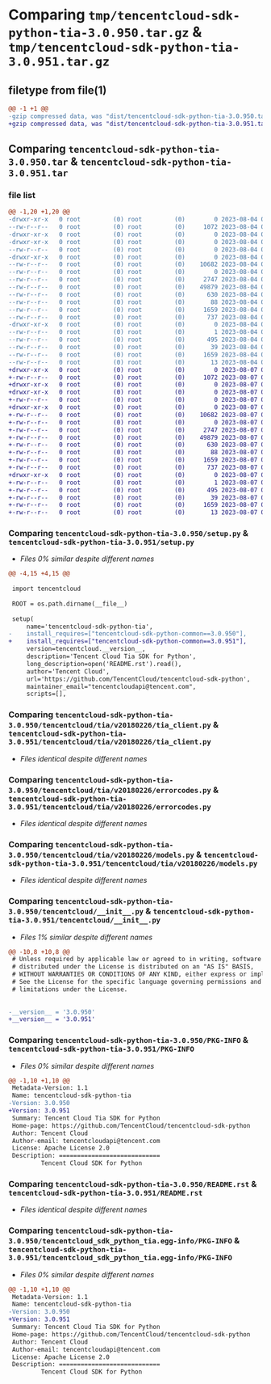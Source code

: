 # Comparing `tmp/tencentcloud-sdk-python-tia-3.0.950.tar.gz` & `tmp/tencentcloud-sdk-python-tia-3.0.951.tar.gz`

## filetype from file(1)

```diff
@@ -1 +1 @@
-gzip compressed data, was "dist/tencentcloud-sdk-python-tia-3.0.950.tar", last modified: Fri Aug  4 00:36:10 2023, max compression
+gzip compressed data, was "dist/tencentcloud-sdk-python-tia-3.0.951.tar", last modified: Mon Aug  7 00:36:03 2023, max compression
```

## Comparing `tencentcloud-sdk-python-tia-3.0.950.tar` & `tencentcloud-sdk-python-tia-3.0.951.tar`

### file list

```diff
@@ -1,20 +1,20 @@
-drwxr-xr-x   0 root         (0) root         (0)        0 2023-08-04 00:36:10.000000 tencentcloud-sdk-python-tia-3.0.950/
--rw-r--r--   0 root         (0) root         (0)     1072 2023-08-04 00:36:10.000000 tencentcloud-sdk-python-tia-3.0.950/setup.py
-drwxr-xr-x   0 root         (0) root         (0)        0 2023-08-04 00:36:10.000000 tencentcloud-sdk-python-tia-3.0.950/tencentcloud/
-drwxr-xr-x   0 root         (0) root         (0)        0 2023-08-04 00:36:10.000000 tencentcloud-sdk-python-tia-3.0.950/tencentcloud/tia/
--rw-r--r--   0 root         (0) root         (0)        0 2023-08-04 00:36:10.000000 tencentcloud-sdk-python-tia-3.0.950/tencentcloud/tia/__init__.py
-drwxr-xr-x   0 root         (0) root         (0)        0 2023-08-04 00:36:10.000000 tencentcloud-sdk-python-tia-3.0.950/tencentcloud/tia/v20180226/
--rw-r--r--   0 root         (0) root         (0)    10682 2023-08-04 00:36:10.000000 tencentcloud-sdk-python-tia-3.0.950/tencentcloud/tia/v20180226/tia_client.py
--rw-r--r--   0 root         (0) root         (0)        0 2023-08-04 00:36:10.000000 tencentcloud-sdk-python-tia-3.0.950/tencentcloud/tia/v20180226/__init__.py
--rw-r--r--   0 root         (0) root         (0)     2747 2023-08-04 00:36:10.000000 tencentcloud-sdk-python-tia-3.0.950/tencentcloud/tia/v20180226/errorcodes.py
--rw-r--r--   0 root         (0) root         (0)    49879 2023-08-04 00:36:10.000000 tencentcloud-sdk-python-tia-3.0.950/tencentcloud/tia/v20180226/models.py
--rw-r--r--   0 root         (0) root         (0)      630 2023-08-04 00:36:10.000000 tencentcloud-sdk-python-tia-3.0.950/tencentcloud/__init__.py
--rw-r--r--   0 root         (0) root         (0)       88 2023-08-04 00:36:10.000000 tencentcloud-sdk-python-tia-3.0.950/setup.cfg
--rw-r--r--   0 root         (0) root         (0)     1659 2023-08-04 00:36:10.000000 tencentcloud-sdk-python-tia-3.0.950/PKG-INFO
--rw-r--r--   0 root         (0) root         (0)      737 2023-08-04 00:36:10.000000 tencentcloud-sdk-python-tia-3.0.950/README.rst
-drwxr-xr-x   0 root         (0) root         (0)        0 2023-08-04 00:36:10.000000 tencentcloud-sdk-python-tia-3.0.950/tencentcloud_sdk_python_tia.egg-info/
--rw-r--r--   0 root         (0) root         (0)        1 2023-08-04 00:36:10.000000 tencentcloud-sdk-python-tia-3.0.950/tencentcloud_sdk_python_tia.egg-info/dependency_links.txt
--rw-r--r--   0 root         (0) root         (0)      495 2023-08-04 00:36:10.000000 tencentcloud-sdk-python-tia-3.0.950/tencentcloud_sdk_python_tia.egg-info/SOURCES.txt
--rw-r--r--   0 root         (0) root         (0)       39 2023-08-04 00:36:10.000000 tencentcloud-sdk-python-tia-3.0.950/tencentcloud_sdk_python_tia.egg-info/requires.txt
--rw-r--r--   0 root         (0) root         (0)     1659 2023-08-04 00:36:10.000000 tencentcloud-sdk-python-tia-3.0.950/tencentcloud_sdk_python_tia.egg-info/PKG-INFO
--rw-r--r--   0 root         (0) root         (0)       13 2023-08-04 00:36:10.000000 tencentcloud-sdk-python-tia-3.0.950/tencentcloud_sdk_python_tia.egg-info/top_level.txt
+drwxr-xr-x   0 root         (0) root         (0)        0 2023-08-07 00:36:03.000000 tencentcloud-sdk-python-tia-3.0.951/
+-rw-r--r--   0 root         (0) root         (0)     1072 2023-08-07 00:36:03.000000 tencentcloud-sdk-python-tia-3.0.951/setup.py
+drwxr-xr-x   0 root         (0) root         (0)        0 2023-08-07 00:36:03.000000 tencentcloud-sdk-python-tia-3.0.951/tencentcloud/
+drwxr-xr-x   0 root         (0) root         (0)        0 2023-08-07 00:36:03.000000 tencentcloud-sdk-python-tia-3.0.951/tencentcloud/tia/
+-rw-r--r--   0 root         (0) root         (0)        0 2023-08-07 00:36:03.000000 tencentcloud-sdk-python-tia-3.0.951/tencentcloud/tia/__init__.py
+drwxr-xr-x   0 root         (0) root         (0)        0 2023-08-07 00:36:03.000000 tencentcloud-sdk-python-tia-3.0.951/tencentcloud/tia/v20180226/
+-rw-r--r--   0 root         (0) root         (0)    10682 2023-08-07 00:36:03.000000 tencentcloud-sdk-python-tia-3.0.951/tencentcloud/tia/v20180226/tia_client.py
+-rw-r--r--   0 root         (0) root         (0)        0 2023-08-07 00:36:03.000000 tencentcloud-sdk-python-tia-3.0.951/tencentcloud/tia/v20180226/__init__.py
+-rw-r--r--   0 root         (0) root         (0)     2747 2023-08-07 00:36:03.000000 tencentcloud-sdk-python-tia-3.0.951/tencentcloud/tia/v20180226/errorcodes.py
+-rw-r--r--   0 root         (0) root         (0)    49879 2023-08-07 00:36:03.000000 tencentcloud-sdk-python-tia-3.0.951/tencentcloud/tia/v20180226/models.py
+-rw-r--r--   0 root         (0) root         (0)      630 2023-08-07 00:36:03.000000 tencentcloud-sdk-python-tia-3.0.951/tencentcloud/__init__.py
+-rw-r--r--   0 root         (0) root         (0)       88 2023-08-07 00:36:03.000000 tencentcloud-sdk-python-tia-3.0.951/setup.cfg
+-rw-r--r--   0 root         (0) root         (0)     1659 2023-08-07 00:36:03.000000 tencentcloud-sdk-python-tia-3.0.951/PKG-INFO
+-rw-r--r--   0 root         (0) root         (0)      737 2023-08-07 00:36:03.000000 tencentcloud-sdk-python-tia-3.0.951/README.rst
+drwxr-xr-x   0 root         (0) root         (0)        0 2023-08-07 00:36:03.000000 tencentcloud-sdk-python-tia-3.0.951/tencentcloud_sdk_python_tia.egg-info/
+-rw-r--r--   0 root         (0) root         (0)        1 2023-08-07 00:36:03.000000 tencentcloud-sdk-python-tia-3.0.951/tencentcloud_sdk_python_tia.egg-info/dependency_links.txt
+-rw-r--r--   0 root         (0) root         (0)      495 2023-08-07 00:36:03.000000 tencentcloud-sdk-python-tia-3.0.951/tencentcloud_sdk_python_tia.egg-info/SOURCES.txt
+-rw-r--r--   0 root         (0) root         (0)       39 2023-08-07 00:36:03.000000 tencentcloud-sdk-python-tia-3.0.951/tencentcloud_sdk_python_tia.egg-info/requires.txt
+-rw-r--r--   0 root         (0) root         (0)     1659 2023-08-07 00:36:03.000000 tencentcloud-sdk-python-tia-3.0.951/tencentcloud_sdk_python_tia.egg-info/PKG-INFO
+-rw-r--r--   0 root         (0) root         (0)       13 2023-08-07 00:36:03.000000 tencentcloud-sdk-python-tia-3.0.951/tencentcloud_sdk_python_tia.egg-info/top_level.txt
```

### Comparing `tencentcloud-sdk-python-tia-3.0.950/setup.py` & `tencentcloud-sdk-python-tia-3.0.951/setup.py`

 * *Files 0% similar despite different names*

```diff
@@ -4,15 +4,15 @@
 
 import tencentcloud
 
 ROOT = os.path.dirname(__file__)
 
 setup(
     name='tencentcloud-sdk-python-tia',
-    install_requires=["tencentcloud-sdk-python-common==3.0.950"],
+    install_requires=["tencentcloud-sdk-python-common==3.0.951"],
     version=tencentcloud.__version__,
     description='Tencent Cloud Tia SDK for Python',
     long_description=open('README.rst').read(),
     author='Tencent Cloud',
     url='https://github.com/TencentCloud/tencentcloud-sdk-python',
     maintainer_email="tencentcloudapi@tencent.com",
     scripts=[],
```

### Comparing `tencentcloud-sdk-python-tia-3.0.950/tencentcloud/tia/v20180226/tia_client.py` & `tencentcloud-sdk-python-tia-3.0.951/tencentcloud/tia/v20180226/tia_client.py`

 * *Files identical despite different names*

### Comparing `tencentcloud-sdk-python-tia-3.0.950/tencentcloud/tia/v20180226/errorcodes.py` & `tencentcloud-sdk-python-tia-3.0.951/tencentcloud/tia/v20180226/errorcodes.py`

 * *Files identical despite different names*

### Comparing `tencentcloud-sdk-python-tia-3.0.950/tencentcloud/tia/v20180226/models.py` & `tencentcloud-sdk-python-tia-3.0.951/tencentcloud/tia/v20180226/models.py`

 * *Files identical despite different names*

### Comparing `tencentcloud-sdk-python-tia-3.0.950/tencentcloud/__init__.py` & `tencentcloud-sdk-python-tia-3.0.951/tencentcloud/__init__.py`

 * *Files 1% similar despite different names*

```diff
@@ -10,8 +10,8 @@
 # Unless required by applicable law or agreed to in writing, software
 # distributed under the License is distributed on an "AS IS" BASIS,
 # WITHOUT WARRANTIES OR CONDITIONS OF ANY KIND, either express or implied.
 # See the License for the specific language governing permissions and
 # limitations under the License.
 
 
-__version__ = '3.0.950'
+__version__ = '3.0.951'
```

### Comparing `tencentcloud-sdk-python-tia-3.0.950/PKG-INFO` & `tencentcloud-sdk-python-tia-3.0.951/PKG-INFO`

 * *Files 0% similar despite different names*

```diff
@@ -1,10 +1,10 @@
 Metadata-Version: 1.1
 Name: tencentcloud-sdk-python-tia
-Version: 3.0.950
+Version: 3.0.951
 Summary: Tencent Cloud Tia SDK for Python
 Home-page: https://github.com/TencentCloud/tencentcloud-sdk-python
 Author: Tencent Cloud
 Author-email: tencentcloudapi@tencent.com
 License: Apache License 2.0
 Description: ============================
         Tencent Cloud SDK for Python
```

### Comparing `tencentcloud-sdk-python-tia-3.0.950/README.rst` & `tencentcloud-sdk-python-tia-3.0.951/README.rst`

 * *Files identical despite different names*

### Comparing `tencentcloud-sdk-python-tia-3.0.950/tencentcloud_sdk_python_tia.egg-info/PKG-INFO` & `tencentcloud-sdk-python-tia-3.0.951/tencentcloud_sdk_python_tia.egg-info/PKG-INFO`

 * *Files 0% similar despite different names*

```diff
@@ -1,10 +1,10 @@
 Metadata-Version: 1.1
 Name: tencentcloud-sdk-python-tia
-Version: 3.0.950
+Version: 3.0.951
 Summary: Tencent Cloud Tia SDK for Python
 Home-page: https://github.com/TencentCloud/tencentcloud-sdk-python
 Author: Tencent Cloud
 Author-email: tencentcloudapi@tencent.com
 License: Apache License 2.0
 Description: ============================
         Tencent Cloud SDK for Python
```

